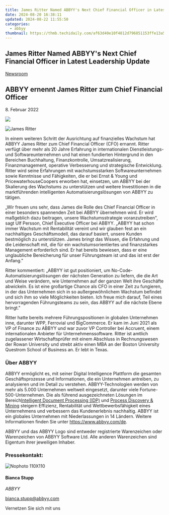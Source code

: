 ```yaml
---
title: James Ritter Named ABBYY's Next Chief Financial Officer in Latest Leadership Update
date: 2024-08-20 16:38:11
updated: 2024-08-22 11:55:50
categories:
  - abbyy
thumbnail: https://thmb.techidaily.com/af63d40e10f4812d796851153ffe13a5133162342ccf375cf2e9337e968d99eb.jpg
---
```


## James Ritter Named ABBYY's Next Chief Financial Officer in Latest Leadership Update

[Newsroom](https://tools.techidaily.com/abbyy/products/)

## ABBYY ernennt James Ritter zum Chief Financial Officer

8\. Februar 2022

![](https://content.abbyy.com/-/media/project/abbyy/abbyy/branchtemplates/shutterstock_1272462163_1296-x-729.jpg?h=729&iar=0&w=1296)

![James Ritter](https://static1.abbyy.com/abbyycommedia/35217/james-ritter.png) 

In einem weiteren Schritt der Ausrichtung auf finanzielles Wachstum hat ABBYY James Ritter zum Chief Financial Officer (CFO) ernannt. Ritter verfügt über mehr als 20 Jahre Erfahrung in internationalen Dienstleistungs- und Softwareunternehmen und hat einen fundierten Hintergrund in den Bereichen Buchhaltung, Finanzkontrolle, Umsatzrealisierung, Finanzmanagement, operative Verbesserung und strategische Entwicklung. Ritter wird seine Erfahrungen mit wachstumsstarken Softwareunternehmen sowie Kenntnisse und Fähigkeiten, die er bei Ernst & Young und PricewaterhouseCoopers erworben hat, einsetzen, um ABBYY bei der Skalierung des Wachstums zu unterstützen und weitere Investitionen in die marktführenden intelligenten Automatisierungslösungen von ABBYY zu tätigen.

„Wir freuen uns sehr, dass James die Rolle des Chief Financial Officer in einer besonders spannenden Zeit bei ABBYY übernehmen wird. Er wird maßgeblich dazu beitragen, unsere Wachstumsstrategie voranzutreiben", sagt Ulf Persson, Chief Executive Officer bei ABBYY. „ABBYY hat schon immer Wachstum mit Rentabilität vereint und wir glauben fest an ein nachhaltiges Geschäftsmodell, das darauf basiert, unsere Kunden bestmöglich zu unterstützen. James bringt das Wissen, die Erfahrung und die Leidenschaft mit, die für ein wachstumsorientiertes und finanzstarkes Management erforderlich sind. Er hat bereits bewiesen, dass er eine unglaubliche Bereicherung für unser Führungsteam ist und das ist erst der Anfang."

Ritter kommentiert: „ABBYY ist gut positioniert, um No-Code-Automatisierungslösungen der nächsten Generation zu liefern, die die Art und Weise verändern, wie Unternehmen auf der ganzen Welt ihre Geschäfte abwickeln. Es ist eine großartige Chance als CFO in einer Zeit zu fungieren, in der das Unternehmen sich in so außergewöhnlichem Wachstum befindet und sich ihm so viele Möglichkeiten bieten. Ich freue mich darauf, Teil eines hervorragenden Führungsteams zu sein, das ABBYY auf die nächste Ebene bringt."

Ritter hatte bereits mehrere Führungspositionen in globalen Unternehmen inne, darunter WPP, Ferrovial und BigCommerce. Er kam im Juni 2021 als VP of Finance zu ABBYY und war zuvor VP Controller bei Accruent, einem internationalen Anbieter für Unternehmenssoftware. Ritter ist amtlich zugelassener Wirtschaftsprüfer mit einem Abschluss in Rechnungswesen der Rowan University und strebt aktiv einen MBA an der Boston University Questrom School of Business an. Er lebt in Texas.

### Über ABBYY

ABBYY ermöglicht es, mit seiner Digital Intelligence Plattform die gesamten Geschäftsprozesse und Informationen, die ein Unternehmen antreiben, zu analysieren und im Detail zu verstehen. ABBYY-Technologien werden von mehr als 5.000 Unternehmen weltweit eingesetzt, darunter viele Fortune-500-Unternehmen. Die als führend ausgezeichneten Lösungen im Bereich[Intelligent Document Processing (IDP)](https://tools.techidaily.com/abbyy/products/) und [Process Discovery & Mining](https://tools.techidaily.com/abbyy/products/) steigern Effizienz, Rentabilität und Wettbewerbsfähigkeit eines Unternehmens und verbessern das Kundenerlebnis nachhaltig. ABBYY ist ein globales Unternehmen mit Niederlassungen in 14 Ländern. Weitere Informationen finden Sie unter <https://www.abbyy.com/de>.

ABBYY und das ABBYY Logo sind entweder registrierte Warenzeichen oder Warenzeichen von ABBYY Software Ltd. Alle anderen Warenzeichen sind Eigentum ihrer jeweiligen Inhaber.

### Pressekontakt:

![Nophoto 110X110](https://static4.abbyy.com/abbyycommedia/34370/nophoto-110x110.png)

#### Bianca Stupp

_ABBYY_

[bianca.stupp@abbyy.com](https://tools.techidaily.com/abbyy/products/)

Vernetzen Sie sich mit uns

<ins class="adsbygoogle"
     style="display:block"
     data-ad-format="autorelaxed"
     data-ad-client="ca-pub-7571918770474297"
     data-ad-slot="1223367746"></ins>



<ins class="adsbygoogle"
     style="display:block"
     data-ad-client="ca-pub-7571918770474297"
     data-ad-slot="8358498916"
     data-ad-format="auto"
     data-full-width-responsive="true"></ins>
